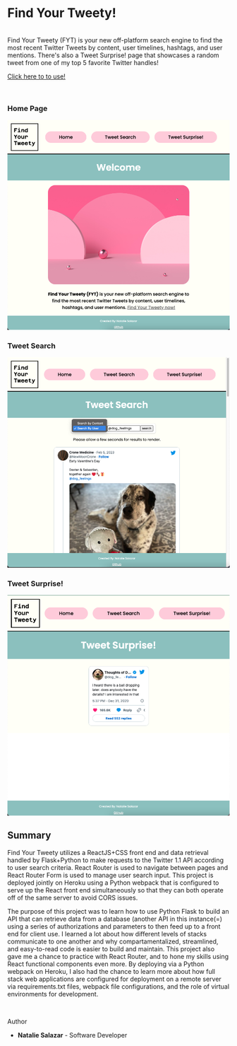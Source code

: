 # Find Your Tweety!

<br>
Find Your Tweety (FYT) is your new off-platform search engine to find the most recent Twitter Tweets by content, user timelines, hashtags, and user mentions. There's also a Tweet Surprise! page that showcases a random tweet from one of my top 5 favorite Twitter handles!
<br>

[Click here to to use!](https://find-your-tweety.herokuapp.com/)

<br>

### Home Page

<img src='src/pictures/demoPicHome.png'>

### Tweet Search

<img src='src/pictures/demoPicTweetSearch.png'>

### Tweet Surprise!

<img src='src/pictures/demoPicTweetSurprise.png'>

<br>

## Summary

Find Your Tweety utilizes a ReactJS+CSS front end and data retrieval handled by Flask+Python to make requests to the Twitter 1.1 API according to user search criteria. React Router is used to navigate between pages and React Router Form is used to manage user search input. This project is deployed jointly on Heroku using a Python webpack that is configured to serve up the React front end simultaneously so that they can both operate off of the same server to avoid CORS issues.

The purpose of this project was to learn how to use Python Flask to build an API that can retrieve data from a database (another API in this instance(=) using a series of authorizations and parameters to then feed up to a front end for client use. I learned a lot about how different levels of stacks communicate to one another and why compartamentalized, streamlined, and easy-to-read code is easier to build and maintain. This project also gave me a chance to practice with React Router, and to hone my skills using React functional components even more. By deploying via a Python webpack on Heroku, I also had the chance to learn more about how full stack web applications are configured for deployment on a remote server via requirements.txt files, webpack file configurations, and the role of virtual environments for development.

<br>

Author

- **Natalie Salazar** - Software Developer
